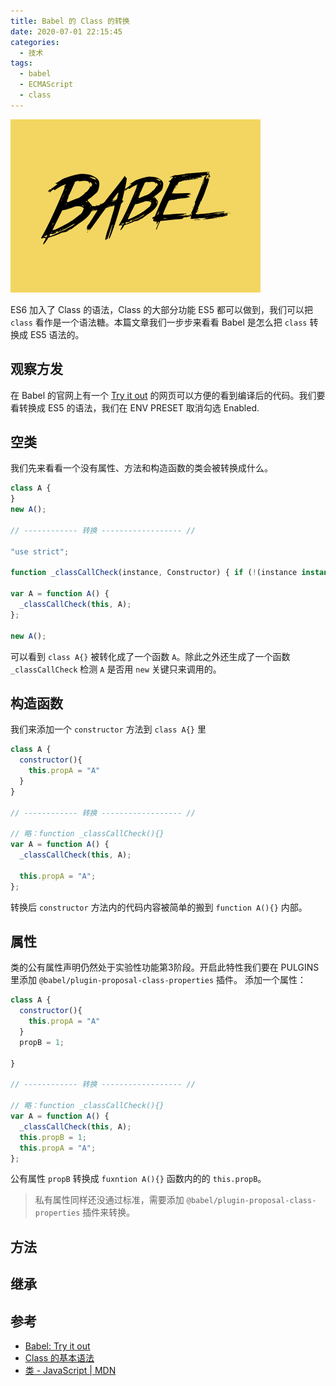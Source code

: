 ```yaml
---
title: Babel 的 Class 的转换
date: 2020-07-01 22:15:45
categories:
  - 技术
tags: 
  - babel
  - ECMAScript
  - class
---
```

![babel class 转换](../asset/babel.png)

ES6 加入了 Class 的语法，Class 的大部分功能 ES5 都可以做到，我们可以把 `class` 看作是一个语法糖。本篇文章我们一步步来看看 Babel 是怎么把 `class` 转换成 ES5 语法的。

<!-- more -->

## 观察方发
在 Babel 的官网上有一个 [Try it out][Babel: Try it out] 的网页可以方便的看到编译后的代码。我们要看转换成 ES5 的语法，我们在 ENV PRESET 取消勾选 Enabled.

## 空类
我们先来看看一个没有属性、方法和构造函数的类会被转换成什么。
```javascript
class A {
}
new A();

// ------------ 转换 ------------------ //

"use strict";

function _classCallCheck(instance, Constructor) { if (!(instance instanceof Constructor)) { throw new TypeError("Cannot call a class as a function"); } }

var A = function A() {
  _classCallCheck(this, A);
};

new A();
```
可以看到 `class A{}` 被转化成了一个函数 `A`。除此之外还生成了一个函数 `_classCallCheck` 检测 `A` 是否用 `new` 关键只来调用的。

## 构造函数
我们来添加一个 `constructor` 方法到 `class A{}` 里
```javascript
class A {
  constructor(){
    this.propA = "A"
  }
}

// ------------ 转换 ------------------ //

// 略：function _classCallCheck(){}
var A = function A() {
  _classCallCheck(this, A);

  this.propA = "A";
};
```
转换后 `constructor` 方法内的代码内容被简单的搬到 `function A(){}` 内部。 
## 属性
类的公有属性声明仍然处于实验性功能第3阶段。开启此特性我们要在 PULGINS 里添加 `@babel/plugin-proposal-class-properties` 插件。
添加一个属性：
```javascript
class A {
  constructor(){
    this.propA = "A"
  }
  propB = 1;
  
}

// ------------ 转换 ------------------ //

// 略：function _classCallCheck(){}
var A = function A() {
  _classCallCheck(this, A);
  this.propB = 1;
  this.propA = "A";
};
```
公有属性 `propB` 转换成 `fuxntion A(){}` 函数内的的 `this.propB`。
> 私有属性同样还没通过标准，需要添加 `@babel/plugin-proposal-class-properties` 插件来转换。
## 方法

## 继承
## 参考
- [Babel: Try it out]
- [Class 的基本语法]
- [类 - JavaScript | MDN]

[Class 的基本语法]:https://es6.ruanyifeng.com/#docs/class
[Babel: Try it out]:https://babeljs.io/repl
[类 - JavaScript | MDN]:https://developer.mozilla.org/zh-CN/docs/Web/JavaScript/Reference/Classes
